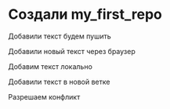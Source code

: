 # Создали my_first_repo

Добавили текст 
будем пушить 

Добавили новый текст через браузер

Добавим текст локально

Добавили текст в новой ветке 

Разрешаем конфликт
